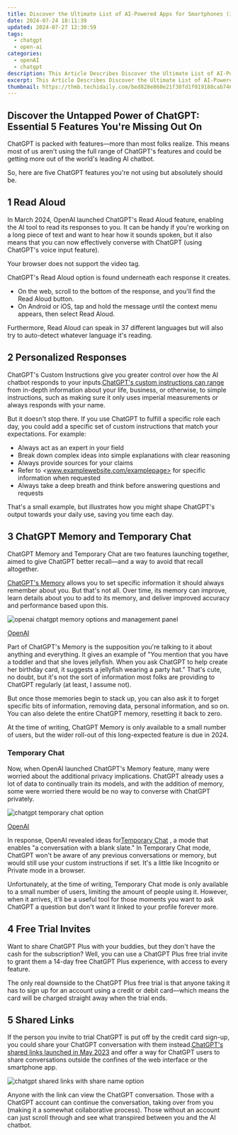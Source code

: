 ```yaml
---
title: Discover the Ultimate List of AI-Powered Apps for Smartphones (iPhone & Android)
date: 2024-07-24 18:11:39
updated: 2024-07-27 12:30:59
tags:
  - chatgpt
  - open-ai
categories:
  - openAI
  - chatgpt
description: This Article Describes Discover the Ultimate List of AI-Powered Apps for Smartphones (iPhone & Android)
excerpt: This Article Describes Discover the Ultimate List of AI-Powered Apps for Smartphones (iPhone & Android)
thumbnail: https://thmb.techidaily.com/bed828e860e21f38fd1f019188cab74669ed8a92873ff57d3d957484d8eacf74.jpg
---
```


## Discover the Untapped Power of ChatGPT: Essential 5 Features You're Missing Out On

 ChatGPT is packed with features—more than most folks realize. This means most of us aren't using the full range of ChatGPT's features and could be getting more out of the world's leading AI chatbot.

 So, here are five ChatGPT features you're not using but absolutely should be.

## 1 Read Aloud

 In March 2024, OpenAI launched ChatGPT's Read Aloud feature, enabling the AI tool to read its responses to you. It can be handy if you're working on a long piece of text and want to hear how it sounds spoken, but it also means that you can now effectively converse with ChatGPT (using ChatGPT's voice input feature).

 Your browser does not support the video tag.

 ChatGPT's Read Aloud option is found underneath each response it creates.

* On the web, scroll to the bottom of the response, and you'll find the Read Aloud button.
* On Android or iOS, tap and hold the message until the context menu appears, then select Read Aloud.

 Furthermore, Read Aloud can speak in 37 different languages but will also try to auto-detect whatever language it's reading.

## 2 Personalized Responses

 ChatGPT's Custom Instructions give you greater control over how the AI chatbot responds to your inputs.[ChatGPT's custom instructions can range](https://www.makeuseof.com/best-ways-to-use-chatgpt-custom-instructions/) from in-depth information about your life, business, or otherwise, to simple instructions, such as making sure it only uses imperial measurements or always responds with your name.

 But it doesn't stop there. If you use ChatGPT to fulfill a specific role each day, you could add a specific set of custom instructions that match your expectations. For example:

* Always act as an expert in your field
* Break down complex ideas into simple explanations with clear reasoning
* Always provide sources for your claims
* Refer to <www.examplewebsite.com/examplepage> for specific information when requested
* Always take a deep breath and think before answering questions and requests

 That's a small example, but illustrates how you might shape ChatGPT's output towards your daily use, saving you time each day.

## 3 ChatGPT Memory and Temporary Chat

 ChatGPT Memory and Temporary Chat are two features launching together, aimed to give ChatGPT better recall—and a way to avoid that recall altogether.

[ChatGPT's Memory](https://help.openai.com/en/articles/8590148-memory-faq) allows you to set specific information it should always remember about you. But that's not all. Over time, its memory can improve, learn details about you to add to its memory, and deliver improved accuracy and performance based upon this.

![openai chatgpt memory options and management panel](https://static1.makeuseofimages.com/wordpress/wp-content/uploads/2024/03/openai-chatgpt-memory-options-and-management-panel.png)

[OpenAI](https://help.openai.com/en/articles/8590148-memory-faq)

 Part of ChatGPT's Memory is the supposition you're talking to it about anything and everything. It gives an example of "You mention that you have a toddler and that she loves jellyfish. When you ask ChatGPT to help create her birthday card, it suggests a jellyfish wearing a party hat." That's cute, no doubt, but it's not the sort of information most folks are providing to ChatGPT regularly (at least, I assume not).

 But once those memories begin to stack up, you can also ask it to forget specific bits of information, removing data, personal information, and so on. You can also delete the entire ChatGPT memory, resetting it back to zero.

 At the time of writing, ChatGPT Memory is only available to a small number of users, but the wider roll-out of this long-expected feature is due in 2024.

### Temporary Chat

 Now, when OpenAI launched ChatGPT's Memory feature, many were worried about the additional privacy implications. ChatGPT already uses a lot of data to continually train its models, and with the addition of memory, some were worried there would be no way to converse with ChatGPT privately.

![chatgpt temporary chat option](https://static1.makeuseofimages.com/wordpress/wp-content/uploads/2024/03/chatgpt-temporary-chat-option.jpg)

[OpenAI](https://openai.com/blog/memory-and-new-controls-for-chatgpt)

 In response, OpenAI revealed ideas for[Temporary Chat](https://help.openai.com/en/articles/8914046-temporary-chat-faq) , a mode that enables "a conversation with a blank slate." In Temporary Chat mode, ChatGPT won't be aware of any previous conversations or memory, but would still use your custom instructions if set. It's a little like Incognito or Private mode in a browser.

 Unfortunately, at the time of writing, Temporary Chat mode is only available to a small number of users, limiting the amount of people using it. However, when it arrives, it'll be a useful tool for those moments you want to ask ChatGPT a question but don't want it linked to your profile forever more.

## 4 Free Trial Invites

 Want to share ChatGPT Plus with your buddies, but they don't have the cash for the subscription? Well, you can use a ChatGPT Plus free trial invite to grant them a 14-day free ChatGPT Plus experience, with access to every feature.

 The only real downside to the ChatGPT Plus free trial is that anyone taking it has to sign up for an account using a credit or debit card—which means the card will be charged straight away when the trial ends.

## 5 Shared Links

 If the person you invite to trial ChatGPT is put off by the credit card sign-up, you could share your ChatGPT conversation with them instead.[ChatGPT's shared links launched in May 2023](https://www.makeuseof.com/what-are-chatgpt-shared-links-how-do-they-work/) and offer a way for ChatGPT users to share conversations outside the confines of the web interface or the smartphone app.

![chatgpt shared links with share name option](https://static1.makeuseofimages.com/wordpress/wp-content/uploads/2024/03/chatgpt-shared-links-with-share-name-option.jpg)

 Anyone with the link can view the ChatGPT conversation. Those with a ChatGPT account can continue the conversation, taking over from you (making it a somewhat collaborative process). Those without an account can just scroll through and see what transpired between you and the AI chatbot.


<ins class="adsbygoogle"
     style="display:block"
     data-ad-format="autorelaxed"
     data-ad-client="ca-pub-7571918770474297"
     data-ad-slot="1223367746"></ins>



<ins class="adsbygoogle"
     style="display:block"
     data-ad-client="ca-pub-7571918770474297"
     data-ad-slot="8358498916"
     data-ad-format="auto"
     data-full-width-responsive="true"></ins>
